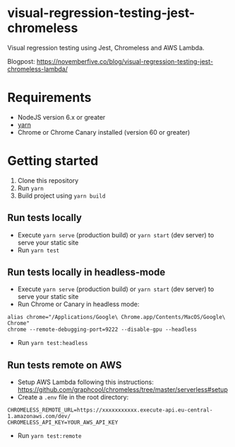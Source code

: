 visual-regression-testing-jest-chromeless
=========
Visual regression testing using Jest, Chromeless and AWS Lambda.

 Blogpost: https://novemberfive.co/blog/visual-regression-testing-jest-chromeless-lambda/

# Requirements
- NodeJS version 6.x or greater
- [yarn](https://yarnpkg.com)
- Chrome or Chrome Canary installed (version 60 or greater)

# Getting started

1. Clone this repository
2. Run `yarn`
3. Build project using `yarn build`

## Run tests locally
- Execute `yarn serve` (production build) or `yarn start` (dev server) to serve your static site
- Run `yarn test`

## Run tests locally in headless-mode
- Execute `yarn serve` (production build) or `yarn start` (dev server) to serve your static site
- Run Chrome or Canary in headless mode:
```
alias chrome="/Applications/Google\ Chrome.app/Contents/MacOS/Google\ Chrome"
chrome --remote-debugging-port=9222 --disable-gpu --headless
```
- Run `yarn test:headless`

## Run tests remote on AWS
- Setup AWS Lambda following this instructions: https://github.com/graphcool/chromeless/tree/master/serverless#setup
- Create a `.env` file in the root directory:
```
CHROMELESS_REMOTE_URL=https://xxxxxxxxxxx.execute-api.eu-central-1.amazonaws.com/dev/
CHROMELESS_API_KEY=YOUR_AWS_API_KEY
```
- Run `yarn test:remote`